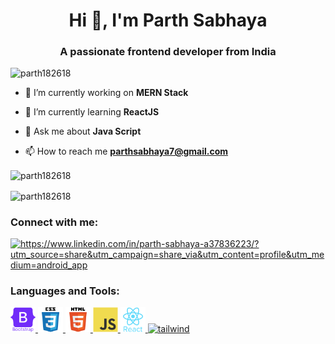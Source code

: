 <h1 align="center">Hi 👋, I'm Parth Sabhaya</h1>
<h3 align="center">A passionate frontend developer from India</h3>

<p align="left"> <img src="https://komarev.com/ghpvc/?username=parth182618&label=Profile%20views&color=0e75b6&style=flat" alt="parth182618" /> </p>

- 🔭 I’m currently working on **MERN Stack**

- 🌱 I’m currently learning **ReactJS**

- 💬 Ask me about **Java Script**

- 📫 How to reach me **parthsabhaya7@gmail.com**

<p><img align="center" src="https://github-readme-stats.vercel.app/api/top-langs?username=parth182618&show_icons=true&locale=en&layout=compact" alt="parth182618" /></p>

<p><img align="center" src="https://github-readme-streak-stats.herokuapp.com/?user=parth182618&" alt="parth182618" /></p>

<h3 align="left">Connect with me:</h3>
<p align="left">
<a href="https://linkedin.com/in/https://www.linkedin.com/in/parth-sabhaya-a37836223/?utm_source=share&utm_campaign=share_via&utm_content=profile&utm_medium=android_app" target="blank"><img align="center" src="https://raw.githubusercontent.com/rahuldkjain/github-profile-readme-generator/master/src/images/icons/Social/linked-in-alt.svg" alt="https://www.linkedin.com/in/parth-sabhaya-a37836223/?utm_source=share&utm_campaign=share_via&utm_content=profile&utm_medium=android_app" height="30" width="40" /></a>
</p>

<h3 align="left">Languages and Tools:</h3>
<p align="left"> <a href="https://getbootstrap.com" target="_blank" rel="noreferrer"> <img src="https://raw.githubusercontent.com/devicons/devicon/master/icons/bootstrap/bootstrap-plain-wordmark.svg" alt="bootstrap" width="40" height="40"/> </a> <a href="https://www.w3schools.com/css/" target="_blank" rel="noreferrer"> <img src="https://raw.githubusercontent.com/devicons/devicon/master/icons/css3/css3-original-wordmark.svg" alt="css3" width="40" height="40"/> </a> <a href="https://www.w3.org/html/" target="_blank" rel="noreferrer"> <img src="https://raw.githubusercontent.com/devicons/devicon/master/icons/html5/html5-original-wordmark.svg" alt="html5" width="40" height="40"/> </a> <a href="https://developer.mozilla.org/en-US/docs/Web/JavaScript" target="_blank" rel="noreferrer"> <img src="https://raw.githubusercontent.com/devicons/devicon/master/icons/javascript/javascript-original.svg" alt="javascript" width="40" height="40"/> </a> <a href="https://reactjs.org/" target="_blank" rel="noreferrer"> <img src="https://raw.githubusercontent.com/devicons/devicon/master/icons/react/react-original-wordmark.svg" alt="react" width="40" height="40"/> </a> <a href="https://tailwindcss.com/" target="_blank" rel="noreferrer"> <img src="https://www.vectorlogo.zone/logos/tailwindcss/tailwindcss-icon.svg" alt="tailwind" width="40" height="40"/> </a> </p>

